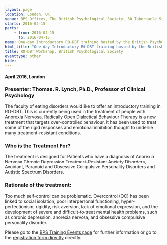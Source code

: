 ```yaml
---
layout: page
location: London, UK
venue: BPS Offices, The British Psychological Society, 30 Tabernacle Street, London, EC2A 4UE
starts: 2016-04-15
parts:
    - from: 2016-04-15
      to: 2016-04-15
name: One-day Introductory RO-DBT training hosted by the British Psychological Society
html_title: "One-day Introductory RO-DBT training hosted by the British Psychological Society"
title: RO-DBT Workshop, British Psychological Society
eventtype: other
hide: 
---
```


#### April 2016, London 

### Presenter: Thomas. R. Lynch, Ph.D., Professor of Clinical Psychology
The faculty of eating disorders would like to offer an introductory training in RO-DBT. This is currently being used in the treatment of people with Anorexia Nervosa. Radically Open Dialectical Behaviour Therapy is a new treatment that targets over-controlled behaviour. It has been used to treat some of the rigid responses and emotional inhibition thought to underlie many treatment-resistant conditions.

### Who is the Treatment For?
The treatment is designed for Patients who have a diagnosis of Anorexia Nervosa Chronic Depression Treatment-Resistant Anxiety Disorders, Avoidant, Paranoid and Obsessive Compulsive Personality Disorders and Autistic Spectrum Disorders.

### Rationale of the treatment:
Too much self-control can be problematic. Overcontrol (OC) has been linked to social isolation, poor interpersonal functioning, hyper-perfectionism, rigidity, risk aversion, lack of emotional expression, and the development of severe and difficult-to-treat mental health problems, such as chronic depression, anorexia nervosa, and obsessive compulsive personality disorder.

Please go to the [BPS Training Events page](http://www.bps.org.uk/events/one-day-introductory-training-radically-open-dialectical-behaviour-therapy-ro-dbt) for further information or go to the [registration form directly](http://www.kc-jones.co.uk/dcpfed2016) directly.
